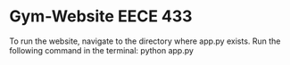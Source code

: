 # Gym-Website EECE 433
To run the website, navigate to the directory where app.py exists. Run the following command in the terminal: python app.py
